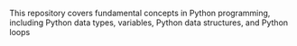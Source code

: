 This repository covers fundamental concepts in Python programming, including Python data types, variables, Python data structures, and Python loops
